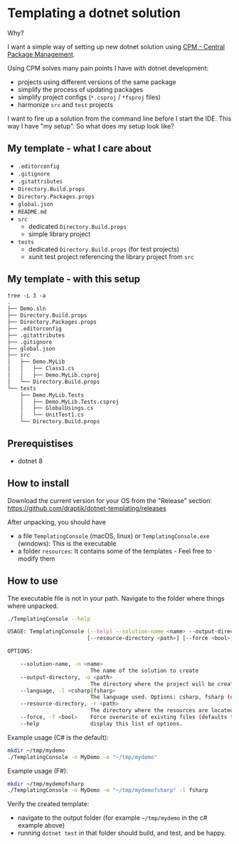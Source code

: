 # Templating a dotnet solution

Why?

I want a simple way of setting up new dotnet solution using [CPM - Central Package Management](https://learn.microsoft.com/en-us/nuget/consume-packages/Central-Package-Management).

Using CPM solves many pain points I have with dotnet development:

- projects using different versions of the same package
- simplify the process of updating packages
- simplify project configs (`*.csproj` / `*fsproj` files)
- harmonize `src` and `test` projects

I want to fire up a solution from the command line before I start the IDE. This way I have "my setup".
So what does my setup look like?

## My template - what I care about

- `.editorconfig`
- `.gitignore`
- `.gitattributes`
- `Directory.Build.props`
- `Directory.Packages.props`
- `global.json`
- `README.md`
- `src`
  - dedicated `Directory.Build.props`
  - simple library project
- `tests`
  - dedicated `Directory.Build.props` (for test projects)
  - xunit test project referencing the library project from `src`

## My template - with this setup

```txt
tree -L 3 -a          
.
├── Demo.sln
├── Directory.Build.props
├── Directory.Packages.props
├── .editorconfig
├── .gitattributes
├── .gitignore
├── global.json
├── src
│   ├── Demo.MyLib
│   │   ├── Class1.cs
│   │   ├── Demo.MyLib.csproj
│   └── Directory.Build.props
└── tests
    ├── Demo.MyLib.Tests
    │   ├── Demo.MyLib.Tests.csproj
    │   ├── GlobalUsings.cs
    │   └── UnitTest1.cs
    └── Directory.Build.props
```

## Prerequistises

- dotnet 8

## How to install

Download the current version for your OS from the "Release" section: https://github.com/draptik/dotnet-templating/releases

After unpacking, you should have

- a file `TemplatingConsole` (macOS, linux) or `TemplatingConsole.exe` (windows): This is the executable
- a folder `resources`: It contains some of the templates - Feel free to modify them

## How to use

The executable file is not in your path.
Navigate to the folder where things where unpacked.

```sh
./TemplatingConsole --help

USAGE: TemplatingConsole [--help] --solution-name <name> --output-directory <path> [--language <csharp|fsharp>]
                         [--resource-directory <path>] [--force <bool>]

OPTIONS:

    --solution-name, -n <name>
                          The name of the solution to create
    --output-directory, -o <path>
                          The directory where the project will be created
    --language, -l <csharp|fsharp>
                          The language used. Options: csharp, fsharp (defaults to csharp)
    --resource-directory, -r <path>
                          The directory where the resources are located (defaults to location of executable + './resources')
    --force, -f <bool>    Force overwrite of existing files (defaults to true)
    --help                display this list of options.

```

Example usage (C# is the default):

```sh
mkdir ~/tmp/mydemo
./TemplatingConsole -n MyDemo -o "~/tmp/mydemo"
```

Example usage (F#):

```sh
mkdir ~/tmp/mydemofsharp
./TemplatingConsole -n MyDemo -o "~/tmp/mydemofsharp" -l fsharp
```

Verify the created template:

- navigate to the output folder (for example `~/tmp/mydemo` in the c# example above)
- running `dotnet test` in that folder should build, and test, and be happy.